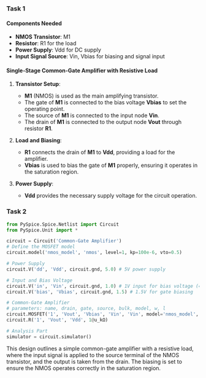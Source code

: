 ### Task 1

#### Components Needed
- **NMOS Transistor**: M1
- **Resistor**: R1 for the load
- **Power Supply**: Vdd for DC supply
- **Input Signal Source**: Vin, Vbias for biasing and signal input

#### Single-Stage Common-Gate Amplifier with Resistive Load

1. **Transistor Setup**:
   - **M1** (NMOS) is used as the main amplifying transistor.
   - The gate of **M1** is connected to the bias voltage **Vbias** to set the operating point.
   - The source of **M1** is connected to the input node **Vin**.
   - The drain of **M1** is connected to the output node **Vout** through resistor **R1**.

2. **Load and Biasing**:
   - **R1** connects the drain of **M1** to **Vdd**, providing a load for the amplifier.
   - **Vbias** is used to bias the gate of **M1** properly, ensuring it operates in the saturation region.

3. **Power Supply**:
   - **Vdd** provides the necessary supply voltage for the circuit operation.

### Task 2

```python
from PySpice.Spice.Netlist import Circuit
from PySpice.Unit import *

circuit = Circuit('Common-Gate Amplifier')
# Define the MOSFET model
circuit.model('nmos_model', 'nmos', level=1, kp=100e-6, vto=0.5)

# Power Supply
circuit.V('dd', 'Vdd', circuit.gnd, 5.0) # 5V power supply

# Input and Bias Voltage
circuit.V('in', 'Vin', circuit.gnd, 1.0) # 1V input for bias voltage (= V_th + 0.5 = 0.5 + 0.5 = 1.0)
circuit.V('bias', 'Vbias', circuit.gnd, 1.5) # 1.5V for gate biasing

# Common-Gate Amplifier
# parameters: name, drain, gate, source, bulk, model, w, l
circuit.MOSFET('1', 'Vout', 'Vbias', 'Vin', 'Vin', model='nmos_model', w=50e-6, l=1e-6)
circuit.R('1', 'Vout', 'Vdd', 1@u_kΩ)

# Analysis Part
simulator = circuit.simulator()
```

This design outlines a simple common-gate amplifier with a resistive load, where the input signal is applied to the source terminal of the NMOS transistor, and the output is taken from the drain. The biasing is set to ensure the NMOS operates correctly in the saturation region.
